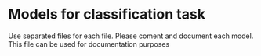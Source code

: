 # Models for classification task

Use separated files for each file. Please coment and document each model. This file can be used for documentation purposes
